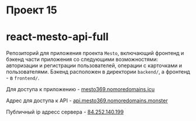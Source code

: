 # Проект 15
# react-mesto-api-full

Репозиторий для приложения проекта `Mesto`, включающий фронтенд и бэкенд части приложения со следующими возможностями: авторизации и регистрации пользователей, операции с карточками и пользователями. Бэкенд расположен в директории `backend/`, а фронтенд - в `frontend/`. 
  
Для доступа к приложению - [mesto369.nomoredomains.icu](https://mesto369.nomoredomains.icu)

Адрес для доступа к API - [api.mesto369.nomoredomains.monster](https://api.mesto369.nomoredomains.monster)

Публичный ip адресс сервера - [84.252.140.199](84.252.140.199)
